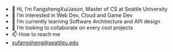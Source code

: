 - 👋 Hi, I’m FangshengXu/Jason, Master of CS at Seattle University
- 👀 I’m interested in Web Dev, Cloud and Game Dev
- 🌱 I’m currently learning Software Architecture and API design
- 💞️ I’m looking to collaborate on every cool projects
- 📫 How to reach me 
- xufangsheng@seattleu.edu
<!---
FangshengXuJason/FangshengXuJason is a ✨ special ✨ repository because its `README.md` (this file) appears on your GitHub profile.
You can click the Preview link to take a look at your changes.
--->
